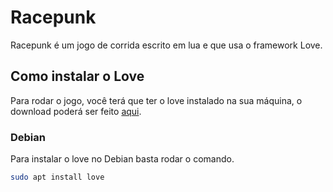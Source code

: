 # Racepunk

Racepunk é um jogo de corrida escrito em lua e que usa o framework Love.

## Como instalar o Love

Para rodar o jogo, você terá que ter o love instalado na sua máquina, o download poderá ser feito [aqui](https://love2d.org/).

### Debian

Para instalar o love no Debian basta rodar o comando.

```bash
sudo apt install love
```
